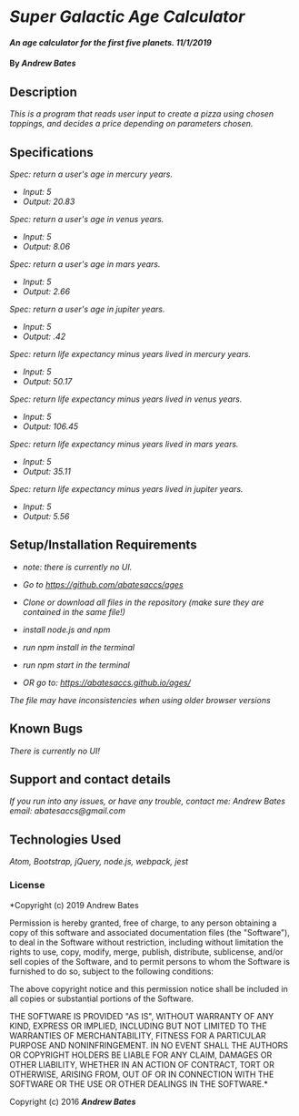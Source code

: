 # _Super Galactic Age Calculator_

#### _An age calculator for the first five planets. 11/1/2019_

#### By _**Andrew Bates**_

## Description

_This is a program that reads user input to create a pizza using chosen toppings, and decides a price depending on parameters chosen._

## Specifications

_Spec: return a user's age in mercury years._
  * _Input: 5_
  * _Output: 20.83_

_Spec: return a user's age in venus years._
  * _Input: 5_
  * _Output: 8.06_

_Spec: return a user's age in mars years._
  * _Input: 5_
  * _Output: 2.66_

_Spec: return a user's age in jupiter years._
  * _Input: 5_
  * _Output: .42_

_Spec: return life expectancy minus years lived in mercury years._
  * _Input: 5_
  * _Output: 50.17_

_Spec: return life expectancy minus years lived in venus years._
* _Input: 5_
* _Output: 106.45_

_Spec: return life expectancy minus years lived in mars years._
  * _Input: 5_
  * _Output: 35.11_

_Spec: return life expectancy minus years lived in jupiter years._
  * _Input: 5_
  * _Output: 5.56_

## Setup/Installation Requirements

* _note: there is currently no UI._

* _Go to https://github.com/abatesaccs/ages_
* _Clone or download all files in the repository (make sure they are contained in the same file!)_
* _install node.js and npm_
* _run npm install in the terminal_
* _run npm start in the terminal_

* _OR go to: https://abatesaccs.github.io/ages/_

_The file may have inconsistencies when using older browser versions_

## Known Bugs

_There is currently no UI!_

## Support and contact details

_If you run into any issues, or have any trouble, contact me:
 Andrew Bates
 email: abatesaccs@gmail.com_

## Technologies Used

_Atom, Bootstrap, jQuery, node.js, webpack, jest_

### License

*Copyright (c) 2019 Andrew Bates

Permission is hereby granted, free of charge, to any person obtaining a copy
of this software and associated documentation files (the "Software"), to deal
in the Software without restriction, including without limitation the rights
to use, copy, modify, merge, publish, distribute, sublicense, and/or sell
copies of the Software, and to permit persons to whom the Software is
furnished to do so, subject to the following conditions:

The above copyright notice and this permission notice shall be included in all
copies or substantial portions of the Software.

THE SOFTWARE IS PROVIDED "AS IS", WITHOUT WARRANTY OF ANY KIND, EXPRESS OR
IMPLIED, INCLUDING BUT NOT LIMITED TO THE WARRANTIES OF MERCHANTABILITY,
FITNESS FOR A PARTICULAR PURPOSE AND NONINFRINGEMENT. IN NO EVENT SHALL THE
AUTHORS OR COPYRIGHT HOLDERS BE LIABLE FOR ANY CLAIM, DAMAGES OR OTHER
LIABILITY, WHETHER IN AN ACTION OF CONTRACT, TORT OR OTHERWISE, ARISING FROM,
OUT OF OR IN CONNECTION WITH THE SOFTWARE OR THE USE OR OTHER DEALINGS IN THE
SOFTWARE.*

Copyright (c) 2016 **_Andrew Bates_**